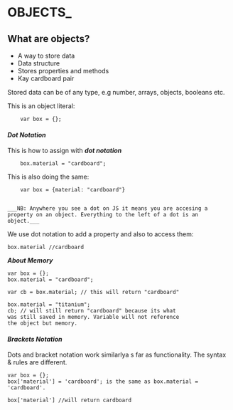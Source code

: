 # OBJECTS_

## What are objects?
- A way to store data
- Data structure
- Stores properties and methods
- Kay cardboard pair

Stored data can be of any type, e.g number, arrays, objects, booleans etc.

This is an object literal:

        var box = {};


#### ***Dot Notation***

This is how to assign with ***dot notation***

        box.material = "cardboard";

This is also doing the same:

        var box = {material: "cardboard"}
     

    ___NB: Anywhere you see a dot on JS it means you are accesing a property on an object. Everything to the left of a dot is an object.___

We use dot notation to add a property and also to access them:

    box.material //cardboard
    
***About Memory***

    var box = {};
    box.material = "cardboard";  
     
    var cb = box.material; // this will return "cardboard"  
      
    box.material = "titanium";
    cb; // will still return "cardboard" because its what  
    was still saved in memory. Variable will not reference  
    the object but memory.
 
    
#### ***Brackets Notation***   
Dots and bracket notation work similarlya s far as functionality. The syntax & rules are different.

    var box = {}; 
    box['material'] = 'cardboard'; is the same as box.material = 'cardboard'.
     
    box['material'] //will return cardboard
    
 

    
    
    

        
       

























































































































































































































































































































































































































































































































































































































































